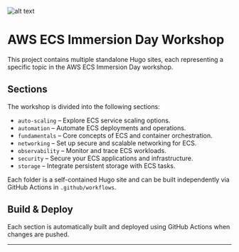 ![alt text](https://aws-fcj-ecs-workshop.github.io/Amazon-ECS-Immersion-Day/fundamentals/images/image.png)

# AWS ECS Immersion Day Workshop

This project contains multiple standalone Hugo sites, each representing a specific topic in the AWS ECS Immersion Day workshop.

## Sections

The workshop is divided into the following sections:

- `auto-scaling` – Explore ECS service scaling options.
- `automation` – Automate ECS deployments and operations.
- `fundamentals` – Core concepts of ECS and container orchestration.
- `networking` – Set up secure and scalable networking for ECS.
- `observability` – Monitor and trace ECS workloads.
- `security` – Secure your ECS applications and infrastructure.
- `storage` – Integrate persistent storage with ECS tasks.

Each folder is a self-contained Hugo site and can be built independently via GitHub Actions in `.github/workflows`.

## Build & Deploy

Each section is automatically built and deployed using GitHub Actions when changes are pushed.

---
